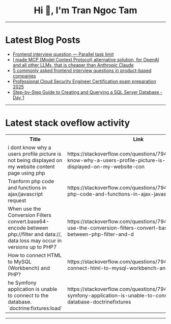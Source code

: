 <h1 align="center">Hi 👋, I'm Tran Ngoc Tam</h1>

---

# Latest Blog Posts 
<!-- BLOG-POST-LIST:START -->
- [Frontend interview question — Parallel task limit](https://dev.to/moniv9/frontend-interview-question-parallel-task-limit-118o)
- [I made MCP &lpar;Model Context Protocol&rpar; alternative solution, for OpenAI and all other LLMs, that is cheaper than Anthropic Claude](https://dev.to/samchon/i-made-mcp-model-context-protocol-alternative-solution-for-openai-and-all-other-llms-that-is-i7f)
- [5 commonly asked frontend interview questions in product-based companies](https://dev.to/moniv9/5-commonly-asked-frontend-interview-questions-in-product-based-companies-l2b)
- [Professional Cloud Security Engineer Certification exam preparation 2025](https://dev.to/huydanggdg/professional-cloud-security-engineer-certification-exam-preparation-2025-4m9p)
- [Step-by-Step Guide to Creating and Querying a SQL Server Database - Day 1](https://dev.to/nikitha_chena/step-by-step-guide-to-creating-and-querying-a-sql-server-database-day-1-2b0j)
<!-- BLOG-POST-LIST:END -->

---

# Latest stack oveflow activity
<table>
  <tr><th>Title</th><th>Link</th></tr>
  <!-- STACKOVERFLOW:START --><tr><td>i dont know why a users profile picture is not being displayed on my website content page using php</td><td>https://stackoverflow.com/questions/79495416/i-dont-know-why-a-users-profile-picture-is-not-being-displayed-on-my-website-con</td></tr><tr><td>Tranform php code and functions in ajax/javascript request</td><td>https://stackoverflow.com/questions/79495378/tranform-php-code-and-functions-in-ajax-javascript-request</td></tr><tr><td>When use the Conversion Filters convert.base64-encode between php://filter and data://, data loss may occur in versions up to PHP7</td><td>https://stackoverflow.com/questions/79495340/when-use-the-conversion-filters-convert-base64-encode-between-php-filter-and-d</td></tr><tr><td>How to connect HTML to MySQL &lpar;Workbench&rpar; and PHP?</td><td>https://stackoverflow.com/questions/79495291/how-to-connect-html-to-mysql-workbench-and-php</td></tr><tr><td>he Symfony application is unable to connect to the database. `doctrine:fixtures:load`</td><td>https://stackoverflow.com/questions/79495203/he-symfony-application-is-unable-to-connect-to-the-database-doctrinefixtures</td></tr><!-- STACKOVERFLOW:END -->
</table>

---


